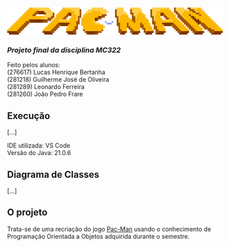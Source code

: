![Logo](src/PacMan/resources/imagens/logoGrande.png)
### *Projeto final da disciplina MC322*

Feito pelos alunos:<br>
(276617) Lucas Henrique Bertanha<br>
(281218) Guilherme José de Oliveira<br>
(281289) Leonardo Ferreira<br>
(281260) João Pedro Frare<br>

## Execução

[...]

IDE utilizada: VS Code<br>
Versão do Java: 21.0.6<br>

## Diagrama de Classes

[...]

## O projeto

Trata-se de uma recriação do jogo [Pac-Man][1] usando o conhecimento de Programação Orientada a Objetos adquirida durante o semestre. 





[1]: <https://pt.wikipedia.org/wiki/Pac-Man> "Ver na Wikipédia"